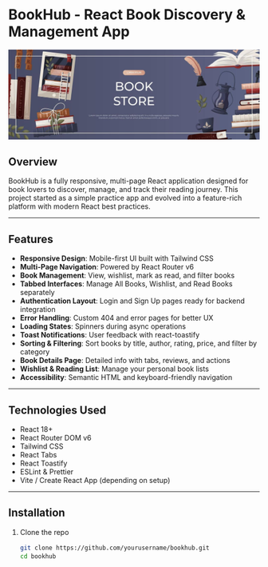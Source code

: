 # BookHub - React Book Discovery & Management App

![BookHub Banner](/public/3.jpg) 

## Overview

BookHub is a fully responsive, multi-page React application designed for book lovers to discover, manage, and track their reading journey. This project started as a simple practice app and evolved into a feature-rich platform with modern React best practices.

---

## Features

- **Responsive Design**: Mobile-first UI built with Tailwind CSS  
- **Multi-Page Navigation**: Powered by React Router v6  
- **Book Management**: View, wishlist, mark as read, and filter books  
- **Tabbed Interfaces**: Manage All Books, Wishlist, and Read Books separately  
- **Authentication Layout**: Login and Sign Up pages ready for backend integration  
- **Error Handling**: Custom 404 and error pages for better UX  
- **Loading States**: Spinners during async operations  
- **Toast Notifications**: User feedback with react-toastify  
- **Sorting & Filtering**: Sort books by title, author, rating, price, and filter by category  
- **Book Details Page**: Detailed info with tabs, reviews, and actions  
- **Wishlist & Reading List**: Manage your personal book lists  
- **Accessibility**: Semantic HTML and keyboard-friendly navigation  

---

## Technologies Used

- React 18+  
- React Router DOM v6  
- Tailwind CSS  
- React Tabs  
- React Toastify  
- ESLint & Prettier  
- Vite / Create React App (depending on setup)  

---

## Installation

1. Clone the repo  
   ```bash
   git clone https://github.com/yourusername/bookhub.git
   cd bookhub